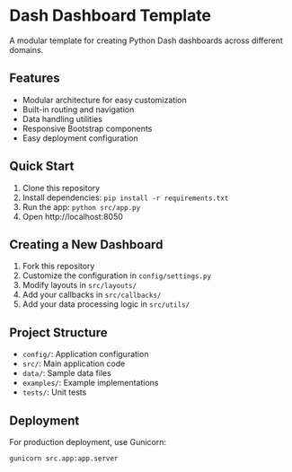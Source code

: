 # Dash Dashboard Template

A modular template for creating Python Dash dashboards across different domains.

## Features

- Modular architecture for easy customization
- Built-in routing and navigation
- Data handling utilities
- Responsive Bootstrap components
- Easy deployment configuration

## Quick Start

1. Clone this repository
2. Install dependencies: `pip install -r requirements.txt`
3. Run the app: `python src/app.py`
4. Open http://localhost:8050

## Creating a New Dashboard

1. Fork this repository
2. Customize the configuration in `config/settings.py`
3. Modify layouts in `src/layouts/`
4. Add your callbacks in `src/callbacks/`
5. Add your data processing logic in `src/utils/`

## Project Structure

- `config/`: Application configuration
- `src/`: Main application code
- `data/`: Sample data files
- `examples/`: Example implementations
- `tests/`: Unit tests

## Deployment

For production deployment, use Gunicorn:
```bash
gunicorn src.app:app.server